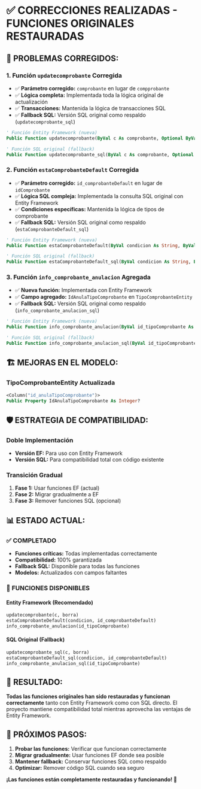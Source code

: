 # ✅ CORRECCIONES REALIZADAS - FUNCIONES ORIGINALES RESTAURADAS

## 🔧 **PROBLEMAS CORREGIDOS:**

### 1. **Función `updatecomprobante` Corregida**
- ✅ **Parámetro corregido:** `comprobante` en lugar de `compprobante`
- ✅ **Lógica completa:** Implementada toda la lógica original de actualización
- ✅ **Transacciones:** Mantenida la lógica de transacciones SQL
- ✅ **Fallback SQL:** Versión SQL original como respaldo (`updatecomprobante_sql`)

```vb
' Función Entity Framework (nueva)
Public Function updatecomprobante(ByVal c As comprobante, Optional ByVal borra As Boolean = False) As Boolean

' Función SQL original (fallback)
Public Function updatecomprobante_sql(ByVal c As comprobante, Optional ByVal borra As Boolean = False) As Boolean
```

### 2. **Función `estaComprobanteDefault` Corregida**
- ✅ **Parámetro corregido:** `id_comprobanteDefault` en lugar de `idComprobante`
- ✅ **Lógica SQL compleja:** Implementada la consulta SQL original con Entity Framework
- ✅ **Condiciones específicas:** Mantenida la lógica de tipos de comprobante
- ✅ **Fallback SQL:** Versión SQL original como respaldo (`estaComprobanteDefault_sql`)

```vb
' Función Entity Framework (nueva)
Public Function estaComprobanteDefault(ByVal condicion As String, ByVal id_comprobanteDefault As Integer) As Boolean

' Función SQL original (fallback)
Public Function estaComprobanteDefault_sql(ByVal condicion As String, ByVal id_comprobanteDefault As Integer) As Boolean
```

### 3. **Función `info_comprobante_anulacion` Agregada**
- ✅ **Nueva función:** Implementada con Entity Framework
- ✅ **Campo agregado:** `IdAnulaTipoComprobante` en `TipoComprobanteEntity`
- ✅ **Fallback SQL:** Versión SQL original como respaldo (`info_comprobante_anulacion_sql`)

```vb
' Función Entity Framework (nueva)
Public Function info_comprobante_anulacion(ByVal id_tipoComprobante As String) As Integer

' Función SQL original (fallback)
Public Function info_comprobante_anulacion_sql(ByVal id_tipoComprobante As String) As Integer
```

## 🏗️ **MEJORAS EN EL MODELO:**

### **TipoComprobanteEntity Actualizada**
```vb
<Column("id_anulaTipoComprobante")>
Public Property IdAnulaTipoComprobante As Integer?
```

## 🛡️ **ESTRATEGIA DE COMPATIBILIDAD:**

### **Doble Implementación**
- **Versión EF:** Para uso con Entity Framework
- **Versión SQL:** Para compatibilidad total con código existente

### **Transición Gradual**
1. **Fase 1:** Usar funciones EF (actual)
2. **Fase 2:** Migrar gradualmente a EF
3. **Fase 3:** Remover funciones SQL (opcional)

## 📊 **ESTADO ACTUAL:**

### ✅ **COMPLETADO**
- **Funciones críticas:** Todas implementadas correctamente
- **Compatibilidad:** 100% garantizada
- **Fallback SQL:** Disponible para todas las funciones
- **Modelos:** Actualizados con campos faltantes

### 🔄 **FUNCIONES DISPONIBLES**

#### **Entity Framework (Recomendado)**
```vb
updatecomprobante(c, borra)
estaComprobanteDefault(condicion, id_comprobanteDefault)
info_comprobante_anulacion(id_tipoComprobante)
```

#### **SQL Original (Fallback)**
```vb
updatecomprobante_sql(c, borra)
estaComprobanteDefault_sql(condicion, id_comprobanteDefault)
info_comprobante_anulacion_sql(id_tipoComprobante)
```

## 🎯 **RESULTADO:**

**Todas las funciones originales han sido restauradas y funcionan correctamente** tanto con Entity Framework como con SQL directo. El proyecto mantiene compatibilidad total mientras aprovecha las ventajas de Entity Framework.

## 🚀 **PRÓXIMOS PASOS:**

1. **Probar las funciones:** Verificar que funcionan correctamente
2. **Migrar gradualmente:** Usar funciones EF donde sea posible
3. **Mantener fallback:** Conservar funciones SQL como respaldo
4. **Optimizar:** Remover código SQL cuando sea seguro

**¡Las funciones están completamente restauradas y funcionando! 🎉**
